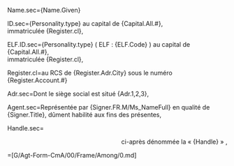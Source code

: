 Name.sec={Name.Given}

ID.sec={Personality.type} au capital de {Capital.All.#},<br> immatriculée {Register.cl},

ELF.ID.sec={Personality.type} ( ELF : {ELF.Code} ) au capital de {Capital.All.#},<br> immatriculée {Register.cl},

Register.cl=au RCS de {Register.Adr.City} sous le numéro {Register.Account.#}

Adr.sec=Dont le siège social est situé {Adr.1,2,3},

Agent.sec=Représentée par {Signer.FR.M/Ms_NameFull} en qualité de {Signer.Title}, dûment habilité aux fins des présentes,

Handle.sec=<div align="right">ci-après dénommée la « {Handle} » ,</div>

=[G/Agt-Form-CmA/00/Frame/Among/0.md]